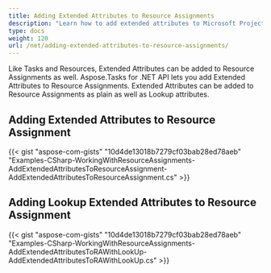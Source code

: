 ```yaml
---
title: Adding Extended Attributes to Resource Assignments
description: "Learn how to add extended attributes to Microsoft Project resource assignments using Aspose.Tasks for .NET."
type: docs
weight: 120
url: /net/adding-extended-attributes-to-resource-assignments/
---
```


Like Tasks and Resources, Extended Attributes can be added to Resource Assignments as well. Aspose.Tasks for .NET API lets you add Extended Attributes to Resource Assignments. Extended Attributes can be added to Resource Assignments as plain as well as Lookup attributes.

## **Adding Extended Attributes to Resource Assignment**
{{< gist "aspose-com-gists" "10d4de13018b7279cf03bab28ed78aeb" "Examples-CSharp-WorkingWithResourceAssignments-AddExtendedAttributesToResourceAssignment-AddExtendedAttributesToResourceAssignment.cs" >}}

## **Adding Lookup Extended Attributes to Resource Assignment**
{{< gist "aspose-com-gists" "10d4de13018b7279cf03bab28ed78aeb" "Examples-CSharp-WorkingWithResourceAssignments-AddExtendedAttributesToRAWithLookUp-AddExtendedAttributesToRAWithLookUp.cs" >}}
